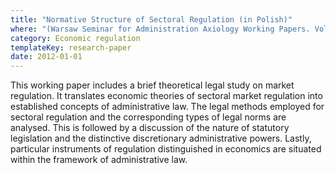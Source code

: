 ```yaml
---
title: "Normative Structure of Sectoral Regulation (in Polish)"
where: "(Warsaw Seminar for Administration Axiology Working Papers. Vol. 1, 2012, pp. 187–211)"
category: Economic regulation
templateKey: research-paper
date: 2012-01-01
---
```


This working paper includes a brief theoretical legal study on market regulation. It translates economic theories of sectoral market regulation into established concepts of administrative law. The legal methods employed for sectoral regulation and the corresponding types of legal norms are analysed. This is followed by a discussion of the nature of statutory legislation and the distinctive discretionary administrative powers. Lastly, particular instruments of regulation distinguished in economics are situated within the framework of administrative law.
